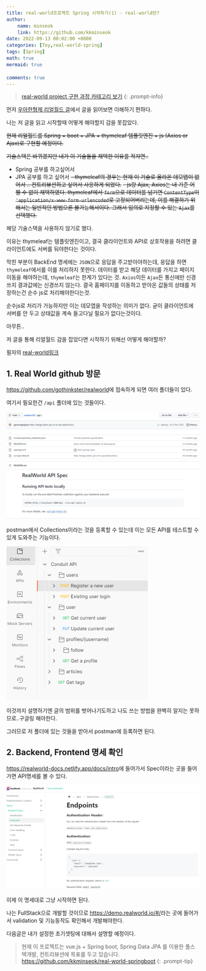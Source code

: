 ```yaml
---
title: real-world프로젝트 Spring 시작하기(1) - real-world란?
author: 
    name: minseok
    link: https://github.com/kkminseok
date: 2022-09-13 00:02:00 +0800
categories: [Toy,real-world-spring]
tags: [Spring]
math: true
mermaid: true

comments: true
---
```

> [real-world project 구현 과정 카테고리 보기](https://kkminseok.github.io/categories/real-world-spring/)
{: .prompt-info}


먼저 [우아한형제 리얼월드 글](https://techblog.woowahan.com/2672/)에서 글을 읽어보면 이해하기 편하다.

나는 저 글을 읽고 시작할때 어떻게 해야할지 감을 못잡았다.

~~현재 리얼월드를 Spring + boot + JPA + thymeleaf 템플릿엔진 + js (Axios or Ajax)로 구현할 예정이다.~~

~~기술스택은 바뀌겠지만 내가 이 기술들을 채택한 이유를 적자면..~~

- Spring 공부를 하고싶어서
- JPA 공부를 하고 싶어서
~~- thymeleaf의 경우는 현재 이 기술로 올라온 데모앱이 없어서 .. 컨트리뷰션하고 싶어서 사용하게 되었다.~~
~~- js랑 Ajax, Axios는 내 기준 어쩔 수 없이 채택하였다. thymeleaf에서 `form`으로 데이터를 넘기면 `ContentType`이 `'application/x-www-form-urlencoded`로 고정되어버리는데, 이를 해결하기 위해서는 일반적인 방법으론 불가능해서이다. 그래서 임의로 지정할 수 있는 `Ajax`를 선택했다.~~


해당 기술스택을 사용하지 않기로 했다.

이유는 thymeleaf는 템플릿엔진이고, 결국 클라이언트와 API로 상호작용을 하려면 클라이언트에도 서버를 둬야한다는 것이다.

막힌 부분이 BackEnd 명세에는 `JSON`으로 응답을 주고받아야하는데, 응답을 하면 `thymeleaf`에서를 이를 처리하지 못한다. 데이터를 받고 해당 데이터를 가지고 페이지 이동을 해야하는데, `thymeleaf`는 한계가 있다는 것. `Axios`이든 `Ajax`든 통신에만 신경쓰지 결과값에는 신경쓰지 않는다. 결국 홈페이지를 이동하고 받아온 값들의 상태를 저장하는건 순수 js로 처리해야한다는것.

순수js로 처리가 가능하지만 이는 데모앱을 작성하는 의미가 없다. 굳이 클라이언트에 서버를 안 두고 상태값을 계속 들고다닐 필요가 없다는것이다.

아무튼..


저 글을 통해 리얼월드 감을 잡았다면 시작하기 위해선 어떻게 해야할까?

필자의 [real-world링크](https://github.com/kkminseok/real-world-springboot-thymeleaf)

## 1. Real World github 방문

<https://github.com/gothinkster/realworld>에 접속하게 되면 여러 폴더들이 있다.

여기서 필요한건 `/api` 폴더에 있는 것들이다.

![](/assets/img/realworld/api.png)

postman에서 Collections이라는 것을 등록할 수 있는데 이는 모든 API를 테스트할 수 있게 도와주는 기능이다.

![](/assets/img/realworld/postman.png)

이것까지 설명하기엔 글의 범위를 벗어나기도하고 나도 쓰는 방법을 완벽히 알지는 못하므로..구글링 해야한다.

그러므로 저 폴더에 있는 것들을 받아서 postman에 등록하면 된다.



## 2. Backend, Frontend 명세 확인

<https://realworld-docs.netlify.app/docs/intro>에 들어가서 Spec이라는 곳을 들어가면 API명세를 볼 수 있다.

![](/assets/img/realworld/apidoc.png)

이제 이 명세대로 그냥 시작하면 된다.

나는 FullStack으로 개발할 것이므로 <https://demo.realworld.io/#/>라는 곳에 들어가서 validation 및 기능동작도 확인해서 개발해야한다.

다음글은 내가 설정한 초기셋팅에 대해서 설명할 예정이다. 

> 현재 이 프로젝트는 vue.js  + Spring boot, Spring Data JPA 를 이용한 풀스택개발, 컨트리뷰션에 목표를 두고 있습니다. <https://github.com/kkminseok/real-world-springboot>
{: .prompt-tip}